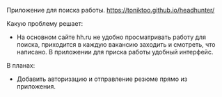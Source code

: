 Приложение для поиска работы. https://toniktoo.github.io/headhunter/

Какую проблему решает:
 - На основном сайте hh.ru не удобно просматривать работу для поиска, приходится в каждую вакансию заходить и смотреть, что написано.
   В приложении для приска работы удобный интерфейс.

В планах:
 - Добавить авторизацию и отправление резюме прямо из приложения.